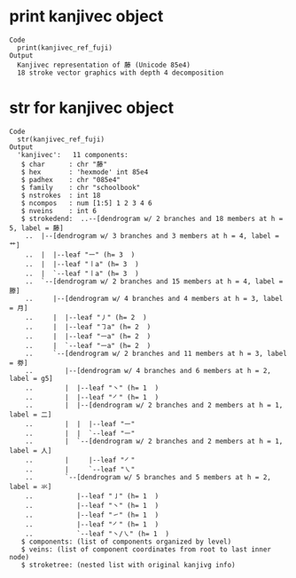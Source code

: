 # print kanjivec object

    Code
      print(kanjivec_ref_fuji)
    Output
      Kanjivec representation of 藤 (Unicode 85e4)
      18 stroke vector graphics with depth 4 decomposition

# str for kanjivec object

    Code
      str(kanjivec_ref_fuji)
    Output
      'kanjivec':	11 components:
       $ char      : chr "藤"
       $ hex       : 'hexmode' int 85e4
       $ padhex    : chr "085e4"
       $ family    : chr "schoolbook"
       $ nstrokes  : int 18
       $ ncompos   : num [1:5] 1 2 3 4 6
       $ nveins    : int 6
       $ strokedend:  ..--[dendrogram w/ 2 branches and 18 members at h = 5, label = 藤]
        ..  |--[dendrogram w/ 3 branches and 3 members at h = 4, label = 艹]
        ..  |  |--leaf "㇐" (h= 3  )
        ..  |  |--leaf "㇑a" (h= 3  )
        ..  |  `--leaf "㇑a" (h= 3  )
        ..  `--[dendrogram w/ 2 branches and 15 members at h = 4, label = 滕]
        ..     |--[dendrogram w/ 4 branches and 4 members at h = 3, label = 月]
        ..     |  |--leaf "㇓" (h= 2  )
        ..     |  |--leaf "㇆a" (h= 2  )
        ..     |  |--leaf "㇐a" (h= 2  )
        ..     |  `--leaf "㇐a" (h= 2  )
        ..     `--[dendrogram w/ 2 branches and 11 members at h = 3, label = 劵]
        ..        |--[dendrogram w/ 4 branches and 6 members at h = 2, label = g5]
        ..        |  |--leaf "㇔" (h= 1  )
        ..        |  |--leaf "㇒" (h= 1  )
        ..        |  |--[dendrogram w/ 2 branches and 2 members at h = 1, label = 二]
        ..        |  |  |--leaf "㇐" 
        ..        |  |  `--leaf "㇐" 
        ..        |  `--[dendrogram w/ 2 branches and 2 members at h = 1, label = 人]
        ..        |     |--leaf "㇒" 
        ..        |     `--leaf "㇏" 
        ..        `--[dendrogram w/ 5 branches and 5 members at h = 2, label = 氺]
        ..           |--leaf "㇚" (h= 1  )
        ..           |--leaf "㇔" (h= 1  )
        ..           |--leaf "㇀" (h= 1  )
        ..           |--leaf "㇒" (h= 1  )
        ..           `--leaf "㇔/㇏" (h= 1  )
       $ components: (list of components organized by level)
       $ veins: (list of component coordinates from root to last inner node)
       $ stroketree: (nested list with original kanjivg info)

